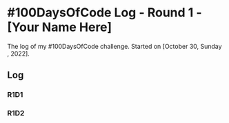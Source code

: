 # #100DaysOfCode Log - Round 1 - [Your Name Here]

The log of my #100DaysOfCode challenge. Started on [October 30, Sunday , 2022].

## Log

### R1D1
<!-- Started a Weather App. Worked on the draft layout of the app, struggled with OpenWeather API http://www.example.com -->

### R1D2
